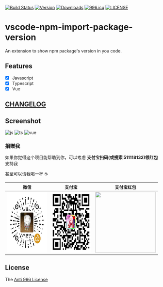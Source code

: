 [![Build Status](https://travis-ci.com/axetroy/vscode-npm-import-package-version.svg?branch=master)](https://travis-ci.com/axetroy/vscode-npm-import-package-version)
[![Version](https://vsmarketplacebadge.apphb.com/version/axetroy.vscode-npm-import-package-version.svg)](https://marketplace.visualstudio.com/items?itemName=axetroy.vscode-npm-import-package-version)
[![Downloads](https://vsmarketplacebadge.apphb.com/downloads/axetroy.vscode-npm-import-package-version.svg)](https://marketplace.visualstudio.com/items?itemName=axetroy.vscode-npm-import-package-version)
[![996.icu](https://img.shields.io/badge/link-996.icu-red.svg)](https://996.icu)
[![LICENSE](https://img.shields.io/badge/license-Anti%20996-blue.svg)](https://github.com/996icu/996.ICU/blob/master/LICENSE)

# vscode-npm-import-package-version

An extension to show npm package's version in you code.

## Features

- [x] Javascript
- [x] Typescript
- [x] Vue

## [CHANGELOG](https://github.com/axetroy/vscode-npm-import-package-version/blob/master/CHANGELOG.md)

## Screenshot

![js](https://github.com/axetroy/vscode-npm-import-package-version/raw/master/screenshot/js.png)
![ts](https://github.com/axetroy/vscode-npm-import-package-version/raw/master/screenshot/ts.png)
![vue](https://github.com/axetroy/vscode-npm-import-package-version/raw/master/screenshot/vue.png)

### 捐赠我

如果你觉得这个项目能帮助到你，可以考虑 **支付宝扫码(或搜索 511118132)领红包** 支持我

甚至可以请我喝一杯 ☕️

| 微信                                                                                                     | 支付宝                                                                                                   | 支付宝红包                                                                                                   |
| -------------------------------------------------------------------------------------------------------- | -------------------------------------------------------------------------------------------------------- | ------------------------------------------------------------------------------------------------------------ |
| <img src="https://github.com/axetroy/blog/raw/master/public/donate/wechat.png" width="200" height="200"> | <img src="https://github.com/axetroy/blog/raw/master/public/donate/alipay.png" width="200" height="200"> | <img src="https://github.com/axetroy/blog/raw/master/public/donate/alipay-red.png" width="200" height="200"> |

## License

The [Anti 996 License](https://github.com/axetroy/vscode-npm-import-package-version/blob/master/LICENSE)
